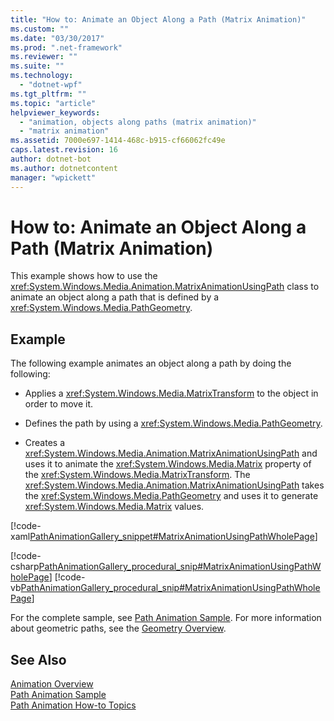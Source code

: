 ```yaml
---
title: "How to: Animate an Object Along a Path (Matrix Animation)"
ms.custom: ""
ms.date: "03/30/2017"
ms.prod: ".net-framework"
ms.reviewer: ""
ms.suite: ""
ms.technology: 
  - "dotnet-wpf"
ms.tgt_pltfrm: ""
ms.topic: "article"
helpviewer_keywords: 
  - "animation, objects along paths (matrix animation)"
  - "matrix animation"
ms.assetid: 7000e697-1414-468c-b915-cf66062fc49e
caps.latest.revision: 16
author: dotnet-bot
ms.author: dotnetcontent
manager: "wpickett"
---
```

# How to: Animate an Object Along a Path (Matrix Animation)
This example shows how to use the              <xref:System.Windows.Media.Animation.MatrixAnimationUsingPath> class to animate an object along a path that is defined by a              <xref:System.Windows.Media.PathGeometry>.  
  
## Example  
 The following example animates an object along a path by doing the following:  
  
-   Applies a                              <xref:System.Windows.Media.MatrixTransform> to the object in order to move it.  
  
-   Defines the path by using a                              <xref:System.Windows.Media.PathGeometry>.  
  
-   Creates a                              <xref:System.Windows.Media.Animation.MatrixAnimationUsingPath> and uses it to animate the                              <xref:System.Windows.Media.Matrix> property of the                              <xref:System.Windows.Media.MatrixTransform>. The                              <xref:System.Windows.Media.Animation.MatrixAnimationUsingPath> takes the                              <xref:System.Windows.Media.PathGeometry> and uses it to generate                              <xref:System.Windows.Media.Matrix> values.  
  
 [!code-xaml[PathAnimationGallery_snippet#MatrixAnimationUsingPathWholePage](../../../../samples/snippets/csharp/VS_Snippets_Wpf/PathAnimationGallery_snippet/CS/matrixanimationusingpathexample.xaml#matrixanimationusingpathwholepage)]  
  
 [!code-csharp[PathAnimationGallery_procedural_snip#MatrixAnimationUsingPathWholePage](../../../../samples/snippets/csharp/VS_Snippets_Wpf/PathAnimationGallery_procedural_snip/CSharp/MatrixAnimationUsingPathExample.cs#matrixanimationusingpathwholepage)]
 [!code-vb[PathAnimationGallery_procedural_snip#MatrixAnimationUsingPathWholePage](../../../../samples/snippets/visualbasic/VS_Snippets_Wpf/PathAnimationGallery_procedural_snip/VisualBasic/MatrixAnimationUsingPathExample.vb#matrixanimationusingpathwholepage)]  
  
 For the complete sample, see                      [Path Animation Sample](http://go.microsoft.com/fwlink/?LinkID=160028). For more information about geometric paths, see the                      [Geometry Overview](../../../../docs/framework/wpf/graphics-multimedia/geometry-overview.md).  
  
## See Also  
 [Animation Overview](../../../../docs/framework/wpf/graphics-multimedia/animation-overview.md)   
 [Path Animation Sample](http://go.microsoft.com/fwlink/?LinkID=160028)   
 [Path Animation How-to Topics](../../../../docs/framework/wpf/graphics-multimedia/path-animation-how-to-topics.md)
